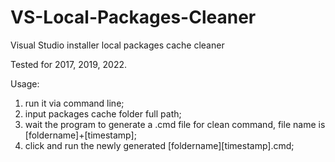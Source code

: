 # VS-Local-Packages-Cleaner
Visual Studio installer local packages cache cleaner

Tested for 2017, 2019, 2022.

Usage:
1) run it via command line;
2) input packages cache folder full path;
3) wait the program to generate a .cmd file for clean command, file name is [foldername]+[timestamp];
4) click and run the newly generated [foldername][timestamp].cmd;
